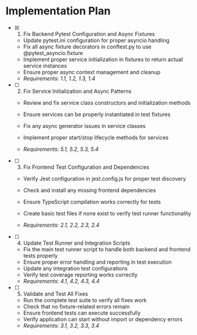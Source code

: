 # Implementation Plan

- [x] 1. Fix Backend Pytest Configuration and Async Fixtures


  - Update pytest.ini configuration for proper asyncio handling
  - Fix all async fixture decorators in conftest.py to use @pytest_asyncio.fixture
  - Implement proper service initialization in fixtures to return actual service instances
  - Ensure proper async context management and cleanup
  - _Requirements: 1.1, 1.2, 1.3, 1.4_



- [ ] 2. Fix Service Initialization and Async Patterns
  - Review and fix service class constructors and initialization methods
  - Ensure services can be properly instantiated in test fixtures
  - Fix any async generator issues in service classes


  - Implement proper start/stop lifecycle methods for services
  - _Requirements: 5.1, 5.2, 5.3, 5.4_

- [ ] 3. Fix Frontend Test Configuration and Dependencies
  - Verify Jest configuration in jest.config.js for proper test discovery


  - Check and install any missing frontend dependencies
  - Ensure TypeScript compilation works correctly for tests
  - Create basic test files if none exist to verify test runner functionality
  - _Requirements: 2.1, 2.2, 2.3, 2.4_




- [ ] 4. Update Test Runner and Integration Scripts
  - Fix the main test runner script to handle both backend and frontend tests properly
  - Ensure proper error handling and reporting in test execution
  - Update any integration test configurations
  - Verify test coverage reporting works correctly
  - _Requirements: 4.1, 4.2, 4.3, 4.4_

- [ ] 5. Validate and Test All Fixes
  - Run the complete test suite to verify all fixes work
  - Check that no fixture-related errors remain
  - Ensure frontend tests can execute successfully
  - Verify application can start without import or dependency errors
  - _Requirements: 3.1, 3.2, 3.3, 3.4_
